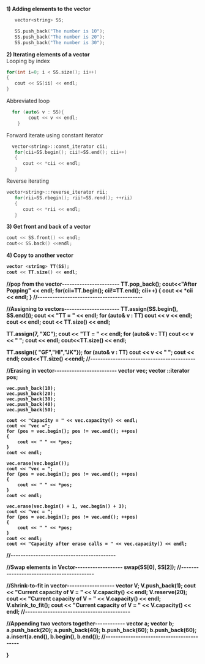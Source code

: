 <b>1) Adding elements to the vector</b>
```cpp
   vector<string> SS;

   SS.push_back("The number is 10");
   SS.push_back("The number is 20");
   SS.push_back("The number is 30");
```
<b>2) Iterating elements of a vector</b>
<br>
Looping by index
   ```cpp
   for(int i=0; i < SS.size(); ii++)
   {
      cout << SS[ii] << endl;
   }
   ```
Abbreviated loop
```cpp
  for (auto& v : SS){
        cout << v << endl;
    }
```

Forward iterate using constant iterator
```cpp
  vector<string>::const_iterator cii;
   for(cii=SS.begin(); cii!=SS.end(); cii++)
   {
      cout << *cii << endl;
   }
```
Reverse iterating 
```cpp
vector<string>::reverse_iterator rii;
   for(rii=SS.rbegin(); rii!=SS.rend(); ++rii)
   {
      cout << *rii << endl;
   }
  ```

<b>3) Get front and back of a vector</b>
   ```cpp
   cout << SS.front() << endl;
   cout<< SS.back() <<endl;
   ```
<b>4) Copy to another vector

   ```cpp
   vector <string> TT(SS);
   cout << TT.size() << endl;
   ```

   //pop from the vector-----------------------
   TT.pop_back();
   cout<<"After Popping" << endl;
   for(cii=TT.begin(); cii!=TT.end(); cii++)
   {
      cout << *cii << endl;
   }
   //------------------------------------------

 


   //Assigning to vectors----------------------
   TT.assign(SS.begin(), SS.end());
   cout << "TT = " << endl;
   for (auto& v : TT) cout << v << endl;
   cout << endl;
   cout << TT.size() << endl;

   TT.assign(7, "XC");
   cout << "TT = " << endl;
   for (auto& v : TT) cout << v << " ";
   cout << endl;
   cout<<TT.size() << endl;

   TT.assign({ "GF","HI","JK"});
   for (auto& v : TT) cout << v << " ";
   cout << endl;
   cout<<TT.size() <<endl;
   //------------------------------------------
   
   //Erasing in vector-------------------------
    vector <int> vec;
    vector <int>::iterator pos;

    vec.push_back(10);
    vec.push_back(20);
    vec.push_back(30);
    vec.push_back(40);
    vec.push_back(50);

    cout << "Capacity = " << vec.capacity() << endl;
    cout << "vec =";
    for (pos = vec.begin(); pos != vec.end(); ++pos)
    {
        cout << " " << *pos;
    }        
    cout << endl;

    vec.erase(vec.begin());
    cout << "vec = ";
    for (pos = vec.begin(); pos != vec.end(); ++pos)
    {
        cout << " " << *pos;
    }
    cout << endl;

    vec.erase(vec.begin() + 1, vec.begin() + 3);
    cout << "vec = ";
    for (pos = vec.begin(); pos != vec.end(); ++pos)
    {
        cout << " " << *pos;
    }     
    cout << endl;
    cout << "Capacity after erase calls = " << vec.capacity() << endl;
   //------------------------------------------
   
   //Swap elements in Vector-------------------
   swap(SS[0], SS[2]);
   //------------------------------------------
   
   
   //Shrink-to-fit in vector-------------------
   vector <int> V;
   V.push_back(1);
   cout << "Current capacity of V = " << V.capacity() << endl;
   V.reserve(20);
   cout << "Current capacity of V = " << V.capacity() << endl;
   V.shrink_to_fit();
   cout << "Current capacity of V = " << V.capacity() << endl;
   //------------------------------------------
   
   //Appending two vectors together------------
   vector<int> a;
   vector<int> b;
   a.push_back(20); a.push_back(40);
   b.push_back(60); b.push_back(60);
   a.insert(a.end(), b.begin(), b.end());
   //------------------------------------------

}
